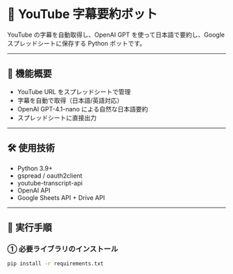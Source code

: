 # 🎥 YouTube 字幕要約ボット

YouTube の字幕を自動取得し、OpenAI GPT を使って日本語で要約し、Googleスプレッドシートに保存する Python ボットです。

---

## 🚀 機能概要

- YouTube URL をスプレッドシートで管理
- 字幕を自動で取得（日本語/英語対応）
- OpenAI GPT-4.1-nano による自然な日本語要約
- スプレッドシートに直接出力

---

## 🛠️ 使用技術

- Python 3.9+
- gspread / oauth2client
- youtube-transcript-api
- OpenAI API
- Google Sheets API + Drive API

---

## 🧪 実行手順

### ① 必要ライブラリのインストール

```bash
pip install -r requirements.txt
